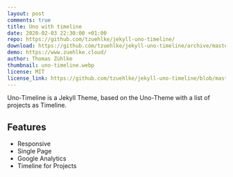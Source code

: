```yaml
---
layout: post
comments: true
title: Uno with timeline
date: 2020-02-03 22:30:00 +01:00
repo: https://github.com/tzuehlke/jekyll-uno-timeline/
download: https://github.com/tzuehlke/jekyll-uno-timeline/archive/master.zip
demo: https://www.zuehlke.cloud/
author: Thomas Zühlke
thumbnail: uno-timeline.webp
license: MIT
license_link: https://github.com/tzuehlke/jekyll-uno-timeline/blob/master/LICENSE
---
```


Uno-Timeline is a Jekyll Theme, based on the Uno-Theme with a list of projects as Timeline.

## Features

* Responsive
* Single Page
* Google Analytics
* Timeline for Projects
